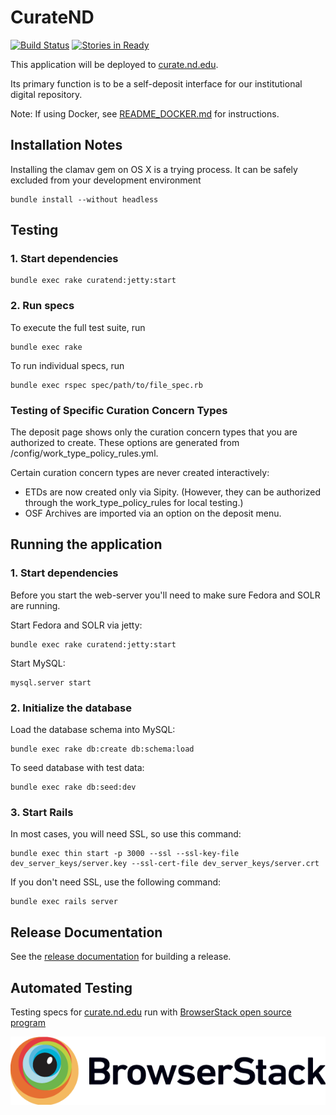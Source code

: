 # CurateND
[![Build Status](https://travis-ci.org/ndlib/curate_nd.svg?branch=master)](https://travis-ci.org/ndlib/curate_nd)
[![Stories in Ready](https://badge.waffle.io/ndlib/curate_nd.png?label=ready&title=Ready)](https://waffle.io/ndlib/curate_nd)

This application will be deployed to [curate.nd.edu](http://curate.nd.edu).

Its primary function is to be a self-deposit interface for our institutional digital repository.

Note: If using Docker, see [README_DOCKER.md](./README_DOCKER.md) for instructions.

## Installation Notes
Installing the clamav gem on OS X is a trying process. It can be safely excluded
from your development environment

```console
bundle install --without headless
```

## Testing

### 1. Start dependencies
```console
bundle exec rake curatend:jetty:start
```

### 2. Run specs
To execute the full test suite, run
```console
bundle exec rake
```
To run individual specs, run

```console
bundle exec rspec spec/path/to/file_spec.rb
```

### Testing of Specific Curation Concern Types

The deposit page shows only the curation concern types that you are authorized to create. These options are generated from /config/work_type_policy_rules.yml.

Certain curation concern types are never created interactively:
* ETDs are now created only via Sipity. (However, they can be authorized through the work_type_policy_rules for local testing.)
* OSF Archives are imported via an option on the deposit menu.


## Running the application

### 1. Start dependencies
Before you start the web-server you'll need to make sure Fedora and SOLR are running.

Start Fedora and SOLR via jetty:

```console
bundle exec rake curatend:jetty:start
```

Start MySQL:

```console
mysql.server start
```

### 2. Initialize the database
Load the database schema into MySQL:
```console
bundle exec rake db:create db:schema:load
```

To seed database with test data:
```console
bundle exec rake db:seed:dev
```

### 3. Start Rails

In most cases, you will need SSL, so use this command:

```console
bundle exec thin start -p 3000 --ssl --ssl-key-file dev_server_keys/server.key --ssl-cert-file dev_server_keys/server.crt
```

If you don't need SSL, use the following command:

```console
bundle exec rails server
```

## Release Documentation

See the [release documentation](https://docs.google.com/a/nd.edu/document/d/16weRctSzt8Iw2y55nwOKPBSgGDO_4lgti3CxaW3P2pc/edit?usp=sharing) for building a release.

## Automated Testing
Testing specs for [curate.nd.edu](http://curate.nd.edu) run with [BrowserStack open source program](https://www.browserstack.com/open-source?ref=pricing)


[![BrowserStack](app/assets/images/Browserstack-logo@2x.png)](https://www.browserstack.com)
